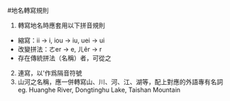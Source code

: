 #地名轉寫規則
1. 轉寫地名時應套用以下拼音規則
* 縮寫：ii -> i, iou -> iu, uei -> ui
* 改變拼法：ㄜer -> e, ㄦêr -> r
* 存在傳統拼法（名稱）者，可從之
2. 連寫，以'作爲隔音符號
3. 山河之名稱，應一併轉寫山、川、河、江、湖等，配上對應的外語專有名詞
eg. Huanghe River, Dongtinghu Lake, Taishan Mountain